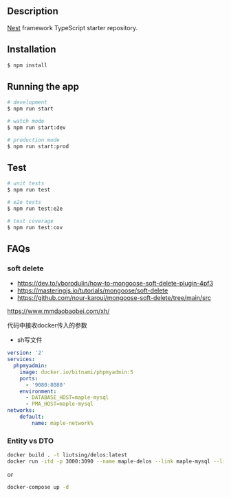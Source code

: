 

## Description

[Nest](https://github.com/nestjs/nest) framework TypeScript starter repository.

## Installation

```bash
$ npm install
```

## Running the app

```bash
# development
$ npm run start

# watch mode
$ npm run start:dev

# production mode
$ npm run start:prod
```

## Test

```bash
# unit tests
$ npm run test

# e2e tests
$ npm run test:e2e

# test coverage
$ npm run test:cov
```

## FAQs
### soft delete
- https://dev.to/vborodulin/how-to-mongoose-soft-delete-plugin-4pf3
- https://masteringjs.io/tutorials/mongoose/soft-delete
- https://github.com/nour-karoui/mongoose-soft-delete/tree/main/src

https://www.mmdaobaobei.com/xh/

代码中接收docker传入的参数
- sh写文件
```yaml
version: '2'
services:
  phpmyadmin:
    image: docker.io/bitnami/phpmyadmin:5
    ports:
      - '9080:8080'
    environment:
      - DATABASE_HOST=maple-mysql
      - PMA_HOST=maple-mysql
networks:
    default:
        name: maple-network%
```
### Entity vs DTO


```sh
docker build . -t liutsing/delos:latest
docker run -itd -p 3000:3090 --name maple-delos --link maple-mysql --link maple-mongodb --net maple-network  liutsing/delos:latest
```
or

```sh
docker-compose up -d
```